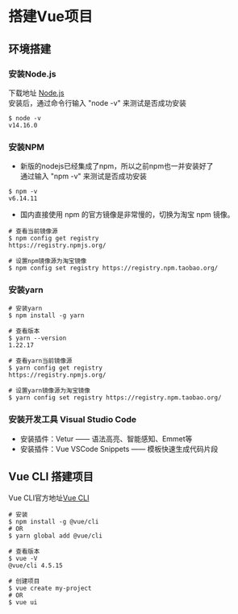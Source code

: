 # 搭建Vue项目

## 环境搭建

### 安装Node.js
下载地址 [Node.js](http://nodejs.cn/download/)   
安装后，通过命令行输入 "node -v" 来测试是否成功安装
```shell
$ node -v
v14.16.0
```

### 安装NPM
- 新版的nodejs已经集成了npm，所以之前npm也一并安装好了  
通过输入 "npm -v" 来测试是否成功安装
```shell
$ npm -v
v6.14.11
```
- 国内直接使用 npm 的官方镜像是非常慢的，切换为淘宝 npm 镜像。
```shell
# 查看当前镜像源
$ npm config get registry
https://registry.npmjs.org/

# 设置npm镜像源为淘宝镜像
$ npm config set registry https://registry.npm.taobao.org/
```

### 安装yarn
```shell
# 安装yarn
$ npm install -g yarn

# 查看版本
$ yarn --version
1.22.17

# 查看yarn当前镜像源
$ yarn config get registry
https://registry.npmjs.org/

# 设置yarn镜像源为淘宝镜像
$ yarn config set registry https://registry.npm.taobao.org/
```

### 安装开发工具 Visual Studio Code
- 安装插件：Vetur  —— 语法高亮、智能感知、Emmet等
- 安装插件：Vue VSCode Snippets   —— 模板快速生成代码片段

## Vue CLI 搭建项目
Vue CLI官方地址[Vue CLI](https://cli.vuejs.org/zh/)
```shell
# 安装
$ npm install -g @vue/cli
# OR
$ yarn global add @vue/cli

# 查看版本
$ vue -V
@vue/cli 4.5.15

# 创建项目
$ vue create my-project
# OR
$ vue ui